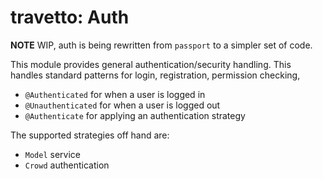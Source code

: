 travetto: Auth
===

**NOTE** WIP, auth is being rewritten from `passport` to a simpler set of code.

This module provides general authentication/security handling. This handles standard patterns for
login, registration, permission checking, 
  
  - `@Authenticated` for when a user is logged in
  - `@Unauthenticated` for when a user is logged out
  - `@Authenticate` for applying an authentication strategy

The supported strategies off hand are:
  - `Model` service
  - `Crowd` authentication